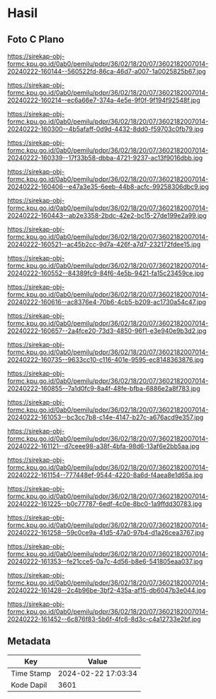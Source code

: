 # Hasil

## Foto C Plano

https://sirekap-obj-formc.kpu.go.id/0ab0/pemilu/pdpr/36/02/18/20/07/3602182007014-20240222-160144--560522fd-86ca-46d7-a007-1a0025825b67.jpg

https://sirekap-obj-formc.kpu.go.id/0ab0/pemilu/pdpr/36/02/18/20/07/3602182007014-20240222-160214--ec6a66e7-374a-4e5e-9f0f-9f194f92548f.jpg

https://sirekap-obj-formc.kpu.go.id/0ab0/pemilu/pdpr/36/02/18/20/07/3602182007014-20240222-160300--4b5afaff-0d9d-4432-8dd0-f59703c0fb79.jpg

https://sirekap-obj-formc.kpu.go.id/0ab0/pemilu/pdpr/36/02/18/20/07/3602182007014-20240222-160339--17f33b58-dbba-4721-9237-ac13f9016dbb.jpg

https://sirekap-obj-formc.kpu.go.id/0ab0/pemilu/pdpr/36/02/18/20/07/3602182007014-20240222-160406--e47a3e35-6eeb-44b8-acfc-99258306dbc9.jpg

https://sirekap-obj-formc.kpu.go.id/0ab0/pemilu/pdpr/36/02/18/20/07/3602182007014-20240222-160443--ab2e3358-2bdc-42e2-bc15-27de199e2a99.jpg

https://sirekap-obj-formc.kpu.go.id/0ab0/pemilu/pdpr/36/02/18/20/07/3602182007014-20240222-160521--ac45b2cc-9d7a-426f-a7d7-232172fdee15.jpg

https://sirekap-obj-formc.kpu.go.id/0ab0/pemilu/pdpr/36/02/18/20/07/3602182007014-20240222-160552--84389fc9-84f6-4e5b-9421-fa15c23459ce.jpg

https://sirekap-obj-formc.kpu.go.id/0ab0/pemilu/pdpr/36/02/18/20/07/3602182007014-20240222-160616--ac8376e4-70b6-4cb5-b209-ac1730a54c47.jpg

https://sirekap-obj-formc.kpu.go.id/0ab0/pemilu/pdpr/36/02/18/20/07/3602182007014-20240222-160657--2a4fce20-73d3-4850-96f1-e3e940e9b3d2.jpg

https://sirekap-obj-formc.kpu.go.id/0ab0/pemilu/pdpr/36/02/18/20/07/3602182007014-20240222-160735--9633cc10-c116-401e-9595-ec8148363876.jpg

https://sirekap-obj-formc.kpu.go.id/0ab0/pemilu/pdpr/36/02/18/20/07/3602182007014-20240222-160855--7a1d0fc9-8a4f-48fe-bfba-6886e2a8f783.jpg

https://sirekap-obj-formc.kpu.go.id/0ab0/pemilu/pdpr/36/02/18/20/07/3602182007014-20240222-161053--bc3cc7b8-c14e-4147-b27c-a676acd9e357.jpg

https://sirekap-obj-formc.kpu.go.id/0ab0/pemilu/pdpr/36/02/18/20/07/3602182007014-20240222-161121--d7ceee98-a38f-4bfa-98d6-13af6e2bb5aa.jpg

https://sirekap-obj-formc.kpu.go.id/0ab0/pemilu/pdpr/36/02/18/20/07/3602182007014-20240222-161154--777448ef-9544-4220-8a6d-f4aea8e1d65a.jpg

https://sirekap-obj-formc.kpu.go.id/0ab0/pemilu/pdpr/36/02/18/20/07/3602182007014-20240222-161225--b0c77787-6edf-4c0e-8bc0-1a9ffdd30783.jpg

https://sirekap-obj-formc.kpu.go.id/0ab0/pemilu/pdpr/36/02/18/20/07/3602182007014-20240222-161258--59c0ce9a-41d5-47a0-97b4-d1a26cea3767.jpg

https://sirekap-obj-formc.kpu.go.id/0ab0/pemilu/pdpr/36/02/18/20/07/3602182007014-20240222-161353--fe21cce5-0a7c-4d56-b8e6-541805eaa037.jpg

https://sirekap-obj-formc.kpu.go.id/0ab0/pemilu/pdpr/36/02/18/20/07/3602182007014-20240222-161428--2c4b96be-3bf2-435a-af15-db6047b3e044.jpg

https://sirekap-obj-formc.kpu.go.id/0ab0/pemilu/pdpr/36/02/18/20/07/3602182007014-20240222-161452--6c876f83-5b6f-4fc6-8d3c-c4a12733e2bf.jpg


## Metadata

| Key        | Value               |
| ---------- | ------------------- |
| Time Stamp | 2024-02-22 17:03:34 |
| Kode Dapil | 3601                |




